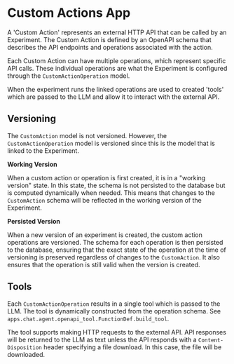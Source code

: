 # Custom Actions App

A 'Custom Action' represents an external HTTP API that can be called by an Experiment.
The Custom Action is defined by an OpenAPI schema that describes the API endpoints and operations associated with the
action.

Each Custom Action can have multiple operations, which represent specific API calls. These individual operations
are what the Experiment is configured through the `CustomActionOperation` model.

When the experiment runs the linked operations are used to created 'tools' which are passed to the LLM and allow it
to interact with the external API.

## Versioning

The `CustomAction` model is not versioned. However, the `CustomActionOperation` model is versioned since this is the
model that is linked to the Experiment.

**Working Version**

When a custom action or operation is first created, it is in a "working version" state. In this
state, the schema is not persisted to the database but is computed dynamically when needed.
This means that changes to the `CustomAction` schema will be reflected in the working version of the Experiment.

**Persisted Version**

When a new version of an experiment is created, the custom action operations are versioned. The
schema for each operation is then persisted to the database, ensuring that the exact state of the operation at the
time of versioning is preserved regardless of changes to the `CustomAction`. It also ensures that the operation is still
valid when the version is created.

## Tools

Each `CustomActionOperation` results in a single tool which is passed to the LLM. The tool is dynamically constructed
from the operation schema. See `apps.chat.agent.openapi_tool.FunctionDef.build_tool`.

The tool supports making HTTP requests to the external API. API responses will be returned to the LLM as text unless
the API responds with a `Content-Disposition` header specifying a file download. In this case, the file will be
downloaded.
